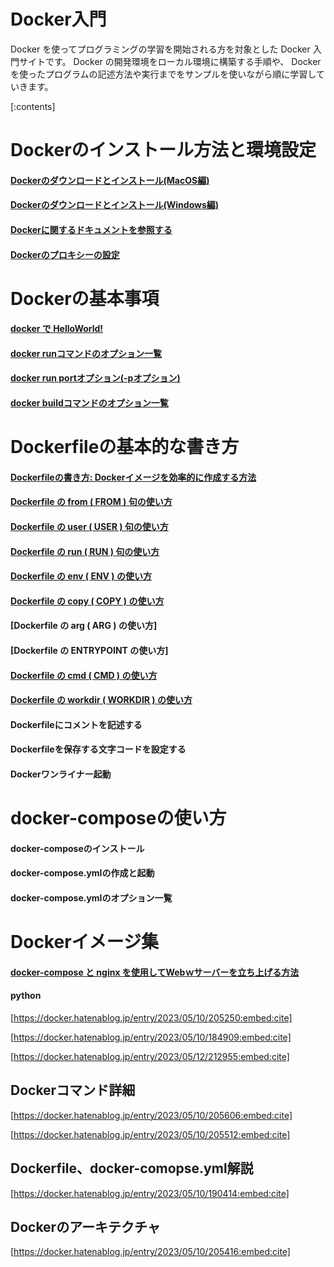 ﻿


# Docker入門

Docker を使ってプログラミングの学習を開始される方を対象とした Docker 入門サイトです。 Docker の開発環境をローカル環境に構築する手順や、 Docker を使ったプログラムの記述方法や実行までをサンプルを使いながら順に学習していきます。

[:contents]




# Dockerのインストール方法と環境設定

#### [Dockerのダウンロードとインストール(MacOS編)](https://minegishirei.hatenablog.com/entry/2023/09/03/143528)

#### [Dockerのダウンロードとインストール(Windows編)](https://minegishirei.hatenablog.com/entry/2023/09/04/115946)

#### [Dockerに関するドキュメントを参照する](https://minegishirei.hatenablog.com/entry/2023/09/03/184308)

#### [Dockerのプロキシーの設定](https://minegishirei.hatenablog.com/entry/2023/09/05/120827)




# Dockerの基本事項

#### [docker で HelloWorld!](https://minegishirei.hatenablog.com/entry/2023/09/06/100027)

#### [docker runコマンドのオプション一覧](https://minegishirei.hatenablog.com/entry/2023/05/09/095603)

#### [docker run portオプション(-pオプション)](https://minegishirei.hatenablog.com/entry/2023/09/07/120532)

#### [docker buildコマンドのオプション一覧](https://minegishirei.hatenablog.com/entry/2023/05/09/200108)


# Dockerfileの基本的な書き方

#### [Dockerfileの書き方: Dockerイメージを効率的に作成する方法](https://minegishirei.hatenablog.com/entry/2023/09/11/102313)

#### [Dockerfile の from ( FROM ) 句の使い方](https://minegishirei.hatenablog.com/entry/2023/09/12/111814)

#### [Dockerfile の user ( USER ) 句の使い方](https://minegishirei.hatenablog.com/entry/2023/09/12/113541)

#### [Dockerfile の run ( RUN ) 句の使い方](https://minegishirei.hatenablog.com/entry/2023/09/14/102912)

#### [Dockerfile の env ( ENV ) の使い方](https://minegishirei.hatenablog.com/entry/2023/09/14/140239)


#### [Dockerfile の copy ( COPY ) の使い方](https://minegishirei.hatenablog.com/entry/2023/09/14/152703)

#### [Dockerfile の arg ( ARG ) の使い方]

#### [Dockerfile の ENTRYPOINT の使い方]

#### [Dockerfile の cmd ( CMD ) の使い方](https://minegishirei.hatenablog.com/entry/2023/09/14/210740)

#### [Dockerfile の workdir ( WORKDIR ) の使い方](https://minegishirei.hatenablog.com/entry/2023/09/16/094349)




#### Dockerfileにコメントを記述する

#### Dockerfileを保存する文字コードを設定する

#### Dockerワンライナー起動





# docker-composeの使い方

#### docker-composeのインストール

#### docker-compose.ymlの作成と起動

#### docker-compose.ymlのオプション一覧






# Dockerイメージ集

#### [docker-compose と nginx を使用してWebｗサーバーを立ち上げる方法](https://minegishirei.hatenablog.com/entry/2023/09/16/112502)




#### python


[https://docker.hatenablog.jp/entry/2023/05/10/205250:embed:cite]



[https://docker.hatenablog.jp/entry/2023/05/10/184909:embed:cite]



[https://docker.hatenablog.jp/entry/2023/05/12/212955:embed:cite]








## Dockerコマンド詳細


[https://docker.hatenablog.jp/entry/2023/05/10/205606:embed:cite]



[https://docker.hatenablog.jp/entry/2023/05/10/205512:embed:cite]


## Dockerfile、docker-comopse.yml解説



[https://docker.hatenablog.jp/entry/2023/05/10/190414:embed:cite]




## Dockerのアーキテクチャ


[https://docker.hatenablog.jp/entry/2023/05/10/205416:embed:cite]

